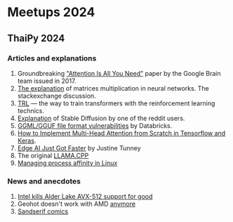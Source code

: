 # Meetups 2024
## ThaiPy 2024
### Articles and explanations
1. Groundbreaking ["Attention Is All You Need"](https://arxiv.org/abs/1706.03762) paper by the Google Brain team issued in 2017.
2. [The explanation](https://datascience.stackexchange.com/questions/75855/what-types-of-matrix-multiplication-are-used-in-machine-learning-when-are-they) of matrices multiplication in neural networks. The stackexchange discussion.
3. [TRL](https://github.com/huggingface/trl/tree/main) — the way to train transformers with the reinforcement learning technics.
4. [Explanation](https://www.reddit.com/r/StableDiffusion/comments/xm7ndc/comment/ipmvdyn/) of Stable Diffusion by one of the reddit users.
5. [GGML/GGUF file format vulnerabilities](https://www.databricks.com/blog/ggml-gguf-file-format-vulnerabilities) by Databricks.
6. [How to Implement Multi-Head Attention from Scratch in Tensorflow and Keras](https://machinelearningmastery.com/how-to-implement-multi-head-attention-from-scratch-in-tensorflow-and-keras/).
7. [Edge AI Just Got Faster](https://justine.lol/mmap/) by Justine Tunney
8. The original [LLAMA.CPP](https://github.com/ggerganov/llama.cpp)
9. [Managing process affinity in Linux](https://www.glennklockwood.com/hpc-howtos/process-affinity.html)

### News and anecdotes
1. [Intel kills Alder Lake AVX-512 support for good](https://www.pcgamer.com/intel-kills-alder-lake-avx-512-support-for-good/)
2. Geohot doesn't work with AMD [anymore](https://www.reddit.com/r/Amd/comments/140uct5/geohot_giving_up_on_amd_gpus_for_compute/)
3. [Sandserif comics](https://www.instagram.com/sandserifcomics/)
